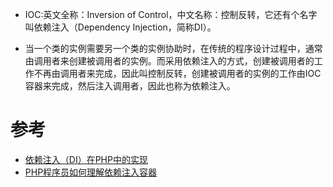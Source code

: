 * IOC:英文全称：Inversion of Control，中文名称：控制反转，它还有个名字叫依赖注入（Dependency Injection，简称DI）。

* 当一个类的实例需要另一个类的实例协助时，在传统的程序设计过程中，通常由调用者来创建被调用者的实例。而采用依赖注入的方式，创建被调用者的工作不再由调用者来完成，因此叫控制反转，创建被调用者的实例的工作由IOC容器来完成，然后注入调用者，因此也称为依赖注入。

# 参考
* [依赖注入（DI）在PHP中的实现](http://www.jianshu.com/p/cb0693dd8d2e)
* [PHP程序员如何理解依赖注入容器](https://segmentfault.com/a/1190000002424023)